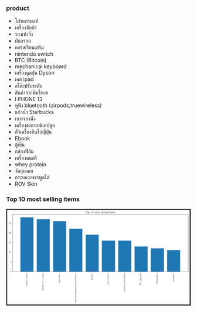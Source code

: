 
### product
 - โปรแกรมแท้                                
 - เครื่องซักผ้า                                                                
 - รองเท้าวิ่ง                               
 - ผักกรอบ                                    
 - คอร์สเรียนเสริม                            
 - nintendo switch                           
 - BTC (Bitcoin)                             
 - mechanical keyboard                        
 - เครื่องดูดฝุ่น Dyson                       
 - เคส ipad                                  
 - อโต๊ะปรับระดับ           
 - สินค้าจากพิมรี่พาย                        
 - I PHONE 13                                
 - หูฟัง bluetooth (airpods,truewireless)    
 - แก้วน้ำ Starbucks                          
 - เบาะรองนั่ง                               
 - เครื่องชงกาแฟแคปซูล                        
 - ตั๋วเครื่องบินไปญี่ปุ่น                   
 - Ebook                                     
 - ตู้เย็น                                    
 - กล้องฟิล์ม                                
 - เครื่องดนตรี                              
 - whey protein                             
 - วัตถุมงคล                                  
 - กระบองเพชรพูดได้                           
 - ROV Skin  

### Top 10 most selling items

 ![product_rec_0](./product_rec_0.JPG)
